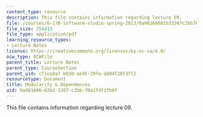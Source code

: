```yaml
---
content_type: resource
description: This file contains information regarding lecture 09.
file: /courses/6-170-software-studio-spring-2013/0a98160682b33387c2bb70a2fdf2fb0f_MIT6_170S13_09-mdlrty-dp.pdf
file_size: 254413
file_type: application/pdf
learning_resource_types:
- Lecture Notes
license: https://creativecommons.org/licenses/by-nc-sa/4.0/
ocw_type: OCWFile
parent_title: Lecture Notes
parent_type: CourseSection
parent_uid: cf1ce8a7-b030-ae95-29fe-ab84f20f3ff2
resourcetype: Document
title: Modularity & Dependences
uid: 0a981606-82b3-3387-c2bb-70a2fdf2fb0f
---
```

This file contains information regarding lecture 09.